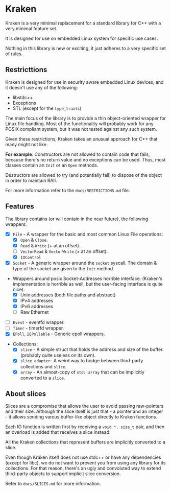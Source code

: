 # Kraken #

Kraken is a very minimal replacement for a standard library for C++ with a very minimal feature set.

It is designed for use on embedded Linux system for specific use cases.

Nothing in this library is new or exciting, it just adheres to a very specific set of rules.

## Restricttions ##
Kraken is designed for use in security aware embedded Linux devices, and it doesn't use any of the following:
 - libstdc++
 - Exceptions
 - STL (except for the `type_traits`)

The main focus of the library is to provide a thin object-oriented wrapper for Linux file handling.
Most of the functionality will probably work for any POSIX compliant system, but it was not tested against any such system.

Given these restrictions, Kraken takes an unusual approach for C++ that many might not like.

__For example__:
Constructors are not allowed to contain code that fails, because there's no return value and no exceptions can be used. 
Thus, most classes contain an `Init` or an `Open` methods.

Destructors are allowed to try (and potentially fail) to dispose of the object in order to maintain RAII.

For more information refer to the `docs/RESTRICTIONS.md` file.

## Features ##
The library contains (or will contain in the near future), the following wrappers:
- [x] `File` - A wrapper for the basic and most common Linux File operations:
  - [x] `Open` & `Close`.
  - [x] `Read` & `Write` (+ at an offset).
  - [ ] `VectorRead` & `VectorWrite` (+ at an offset).
  - [x] `IOControl`
- [x] `Socket` - A generic wrapper around the `socket` syscall. The domain & type of the socket are given to the `Init` method.
- Wrappers around posix Socket-Addresses horrible interface. (Kraken's implementation is horrible as well, but the user-facing interface is quite nice):
  - [x] Unix addresses (both file paths and abstract)
  - [x] IPv4 addresses
  - [x] IPv6 addresses
  - [ ] Raw Ethernet
- [ ] `Event` - eventfd wrapper.
- [ ] `Timer` - timerfd wrapper.
- [x] `EPoll`, `IEPollable` - Generic epoll wrappers.
- Collections:
  - [x] `slice` - A simple struct that holds the address and size of the buffer. (probably quite useless on its own).
  - [x] `slice_adapter`- A weird way to bridge between third-party collections and `slice`.
  - [x] `array` - An almost-copy of `std::array` that can be implicitly converted to a `slice`.

## About slices ##
Slices are a compromise that allows the user to avoid passing raw-pointers and their size.
Although the slice itself is just that - a pointer and an integer - it allows sending varous buffer-like object directly to Kraken functions.

Each IO function is written first by receiving a `void *, size_t` pair, and then an overload is added that receives a slice instead.
  
All the Kraken collections that represent buffers are implicitly converted to a slice.

Even though Kraken itself does not use stdc++ or have any dependencies (except for libc), we do not want to prevent you
from using any library for its collections.
For that reason, there's an ugly and convoluted way to extend third-party objects to support implicit slice conversion.

Refer to `docs/SLICES.md` for more information.